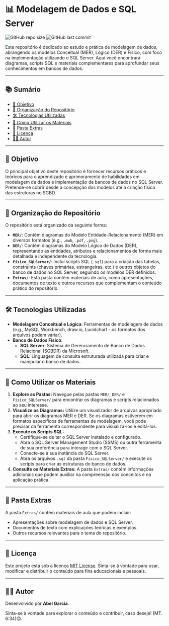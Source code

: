 # 📊 Modelagem de Dados e SQL Server

![GitHub repo size](https://img.shields.io/github/repo-size/Abel2007u/ProjetosDB_BancoDeDados?style=for-the-badge)
![GitHub last commit](https://img.shields.io/github/last-commit/Abel2007u/ProjetosDB_BancoDeDados?style=for-the-badge)

Este repositório é dedicado ao estudo e prática de modelagem de dados, abrangendo os modelos Conceitual (MER), Lógico (DER) e Físico, com foco na implementação utilizando o SQL Server. Aqui você encontrará diagramas, scripts SQL e materiais complementares para aprofundar seus conhecimentos em bancos de dados.

---

## 📚 Sumário

- [🎯 Objetivo](#-objetivo)
- [📂 Organização do Repositório](#-organização-do-repositório)
- [🛠️ Tecnologias Utilizadas](#️-tecnologias-utilizadas)
- [🚀 Como Utilizar os Materiais](#-como-utilizar-os-materiais)
- [📂 Pasta Extras](#-pasta-extras)
- [📄 Licença](#-licença)
- [👨‍💻 Autor](#-autor)

---

## 🎯 Objetivo

O principal objetivo deste repositório é fornecer recursos práticos e teóricos para o aprendizado e aprimoramento de habilidades em modelagem de dados e implementação de bancos de dados no SQL Server. Pretende-se cobrir desde a concepção dos modelos até a criação física das estruturas no SGBD.

---

## 📂 Organização do Repositório

O repositório está organizado da seguinte forma:

-   **`MER/`**: Contém diagramas do Modelo Entidade-Relacionamento (MER) em diversos formatos (e.g., `.mwb`, `.pdf`, `.png`).
-   **`DER/`**: Contém diagramas do Modelo Lógico de Dados (DER), representando as entidades, atributos e relacionamentos de forma mais detalhada e independente da tecnologia.
-   **`Fisico_SQLServer/`**: Inclui scripts SQL (`.sql`) para a criação das tabelas, constraints (chaves primárias, estrangeiras, etc.) e outros objetos do banco de dados no SQL Server, seguindo os modelos DER definidos.
-   **`Extras/`**: Esta pasta contém materiais de aula, como apresentações, documentos de texto e outros recursos que complementam o conteúdo prático do repositório.

---

## 🛠️ Tecnologias Utilizadas

-   **Modelagem Conceitual e Lógica**: Ferramentas de modelagem de dados (e.g., MySQL Workbench, draw.io, Lucidchart - os formatos dos arquivos podem variar).
-   **Banco de Dados Físico**:
    -   **SQL Server**: Sistema de Gerenciamento de Banco de Dados Relacional (SGBDR) da Microsoft.
    -   **SQL**: Linguagem de consulta estruturada utilizada para criar e manipular o banco de dados.

---

## 🚀 Como Utilizar os Materiais

1.  **Explore as Pastas:** Navegue pelas pastas `MER/`, `DER/` e `Fisico_SQLServer/` para encontrar os diagramas e scripts relacionados ao seu interesse.
2.  **Visualize os Diagramas:** Utilize um visualizador de arquivos apropriado para abrir os diagramas MER e DER. Se os diagramas estiverem em formatos específicos de ferramentas de modelagem, você pode precisar da ferramenta correspondente para visualizá-los e editá-los.
3.  **Execute os Scripts SQL:**
    -   Certifique-se de ter o SQL Server instalado e configurado.
    -   Abra o SQL Server Management Studio (SSMS) ou outra ferramenta de sua preferência para interagir com o SQL Server.
    -   Conecte-se à sua instância do SQL Server.
    -   Abra os arquivos `.sql` da pasta `Fisico_SQLServer/` e execute os scripts para criar as estruturas do banco de dados.
4.  **Consulte os Materiais Extras:** A pasta `Extras/` contém informações adicionais que podem auxiliar na compreensão dos conceitos e na aplicação prática.

---

## 📂 Pasta Extras

A pasta `Extras/` contém materiais de aula que podem incluir:

-   Apresentações sobre modelagem de dados e SQL Server.
-   Documentos de texto com explicações teóricas e exemplos.
-   Outros recursos relevantes para o tema do repositório.

---

## 📄 Licença

Este projeto está sob a licença [MIT License](https://opensource.org/licenses/MIT). Sinta-se à vontade para usar, modificar e distribuir o conteúdo para fins educacionais e pessoais.

---

## 👨‍💻 Autor

Desenvolvido por **Abel Garcia**.

Sinta-se à vontade para explorar o conteúdo e contribuir, caso deseje! (MT. 6:34)😊.
